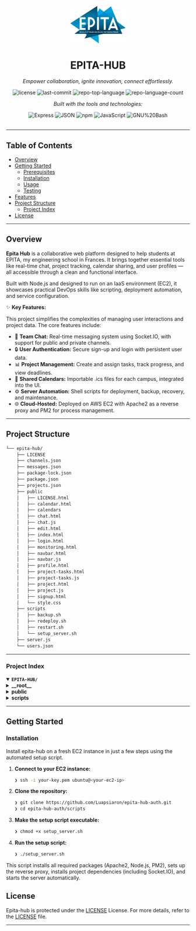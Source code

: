 <div id="top">

<!-- HEADER STYLE: CLASSIC -->
<div align="center">

<img src="Epita.png" width="30%" style="position: relative; top: 0; right: 0;" alt="Project Logo"/>

# EPITA-HUB

<em>Empower collaboration, ignite innovation, connect effortlessly.</em>

<!-- BADGES -->
<img src="https://img.shields.io/github/license/Luapsiaron/epita-hub?style=flat&logo=opensourceinitiative&logoColor=white&color=0080ff" alt="license">
<img src="https://img.shields.io/github/last-commit/Luapsiaron/epita-hub?style=flat&logo=git&logoColor=white&color=0080ff" alt="last-commit">
<img src="https://img.shields.io/github/languages/top/Luapsiaron/epita-hub?style=flat&color=0080ff" alt="repo-top-language">
<img src="https://img.shields.io/github/languages/count/Luapsiaron/epita-hub?style=flat&color=0080ff" alt="repo-language-count">

<em>Built with the tools and technologies:</em>

<img src="https://img.shields.io/badge/Express-000000.svg?style=flat&logo=Express&logoColor=white" alt="Express">
<img src="https://img.shields.io/badge/JSON-000000.svg?style=flat&logo=JSON&logoColor=white" alt="JSON">
<img src="https://img.shields.io/badge/npm-CB3837.svg?style=flat&logo=npm&logoColor=white" alt="npm">
<img src="https://img.shields.io/badge/JavaScript-F7DF1E.svg?style=flat&logo=JavaScript&logoColor=black" alt="JavaScript">
<img src="https://img.shields.io/badge/GNU%20Bash-4EAA25.svg?style=flat&logo=GNU-Bash&logoColor=white" alt="GNU%20Bash">

</div>
<br>

---

## Table of Contents

- [Overview](#overview)
- [Getting Started](#getting-started)
    - [Prerequisites](#prerequisites)
    - [Installation](#installation)
    - [Usage](#usage)
    - [Testing](#testing)
- [Features](#features)
- [Project Structure](#project-structure)
    - [Project Index](#project-index)
- [License](#license)

---

## Overview

**Epita Hub** is a collaborative web platform designed to help students at EPITA, my engineering school in Frances. It brings together essential tools like real-time chat, project tracking, calendar sharing, and user profiles — all accessible through a clean and functional interface.

Built with Node.js and designed to run on an IaaS environment (EC2), it showcases practical DevOps skills like scripting, deployment automation, and service configuration.

✨ **Key Features:**

This project simplifies the complexities of managing user interactions and project data. The core features include:

- 💬 **Team Chat:** Real-time messaging system using Socket.IO, with support for public and private channels.
- 🔒 **User Authentication:** Secure sign-up and login with persistent user data.
- 📊 **Project Management:** Create and assign tasks, track progress, and view deadlines.
- 📆 **Shared Calendars:** Importable .ics files for each campus, integrated into the UI.
- ⚙️ **Server Automation:** Shell scripts for deployment, backup, recovery, and maintenance.
- 🌐 **Cloud-Hosted:** Deployed on AWS EC2 with Apache2 as a reverse proxy and PM2 for process management.

---


## Project Structure

```sh
└── epita-hub/
    ├── LICENSE
    ├── channels.json
    ├── messages.json
    ├── package-lock.json
    ├── package.json
    ├── projects.json
    ├── public
    │   ├── LICENSE.html
    │   ├── calendar.html
    │   ├── calendars
    │   ├── chat.html
    │   ├── chat.js
    │   ├── edit.html
    │   ├── index.html
    │   ├── login.html
    │   ├── monitoring.html
    │   ├── navbar.html
    │   ├── navbar.js
    │   ├── profile.html
    │   ├── project-tasks.html
    │   ├── project-tasks.js
    │   ├── project.html
    │   ├── project.js
    │   ├── signup.html
    │   └── style.css
    ├── scripts
    │   ├── backup.sh
    │   ├── redeploy.sh
    │   ├── restart.sh
    │   └── setup_server.sh
    ├── server.js
    └── users.json
```

---

### Project Index

<details open>
	<summary><b><code>EPITA-HUB/</code></b></summary>
	<!-- __root__ Submodule -->
	<details>
	    <summary><b>__root__</b></summary>
	    <blockquote>
		    <div class='directory-path' style='padding: 8px 0; color: #666;'>
			    <code><b>⦿ __root__</b></code>
		    <table style='width: 100%; border-collapse: collapse;'>
		    <thead>
			    <tr style='background-color: #f8f9fa;'>
				    <th style='width: 30%; text-align: left; padding: 8px;'>File Name</th>
				    <th style='text-align: left; padding: 8px;'>Summary</th>
			    </tr>
		    </thead>
			    <tr style='border-bottom: 1px solid #eee;'>
				    <td style='padding: 8px;'><b><a href='https://github.com/Luapsiaron/epita-hub/blob/master/server.js'>server.js</a></b></td>
				    <td style='padding: 8px;'>Starts the main Node.js server using Express and Socket.IO. Manages user authentication, real-time messaging, channel creation, and project/task handling.</td>
			    </tr>
			    <tr style='border-bottom: 1px solid #eee;'>
				    <td style='padding: 8px;'><b><a href='https://github.com/Luapsiaron/epita-hub/blob/master/projects.json'>projects.json</a></b></td>
				    <td style='padding: 8px;'>Stores all project data: names, statuses, assigned users, and associated tasks. Acts as the central reference for project management.</td>
			    </tr>
			    <tr style='border-bottom: 1px solid #eee;'>
				    <td style='padding: 8px;'><b><a href='https://github.com/Luapsiaron/epita-hub/blob/master/package.json'>package.json</a></b></td>
				    <td style='padding: 8px;'>Declares the app’s dependencies (e.g., Express, Socket.IO) and includes startup scripts for PM2. Required to install and run the project.</td>
			    </tr>
			    <tr style='border-bottom: 1px solid #eee;'>
				    <td style='padding: 8px;'><b><a href='https://github.com/Luapsiaron/epita-hub/blob/master/users.json'>users.json</a></b></td>
				    <td style='padding: 8px;'>Contains registered user accounts, including usernames, hashed passwords, campus info, bios, and profile pictures. Used for login and personalization.</td>
			    </tr>
			    <tr style='border-bottom: 1px solid #eee;'>
				    <td style='padding: 8px;'><b><a href='https://github.com/Luapsiaron/epita-hub/blob/master/messages.json'>messages.json</a></b></td>
				    <td style='padding: 8px;'>Logs chat messages organized by channels. Supports conversation history and real-time chat functionality.</td>
			    </tr>
			    <tr style='border-bottom: 1px solid #eee;'>
				    <td style='padding: 8px;'><b><a href='https://github.com/Luapsiaron/epita-hub/blob/master/channels.json'>channels.json</a></b></td>
				    <td style='padding: 8px;'>Defines the structure of public and private channels, including members and creators. Controls access to chat spaces.</td>
			    </tr>
			    <tr style='border-bottom: 1px solid #eee;'>
				    <td style='padding: 8px;'><b><a href='https://github.com/Luapsiaron/epita-hub/blob/master/LICENSE'>LICENSE</a></b></td>
				    <td style='padding: 8px;'>MIT License allowing free use, modification, and distribution of the project. Encourages open-source collaboration.</td>
			    </tr>
		    </table>
	    </blockquote>
	</details>
	<!-- public Submodule -->
	<details>
	    <summary><b>public</b></summary>
	    <blockquote>
	        <div class='directory-path' style='padding: 8px 0; color: #666;'>
		        <code><b>⦿ public</b></code>
	        </div>
	        <table style='width: 100%; border-collapse: collapse;'>
	        <thead>
		        <tr style='background-color: #f8f9fa;'>
			        <th style='width: 30%; text-align: left; padding: 8px;'>File Name</th>
			        <th style='text-align: left; padding: 8px;'>Summary</th>
		        </tr>
	        </thead>
		        <tr style='border-bottom: 1px solid #eee;'>
		            <td style='padding: 8px;'><b><a href='https://github.com/Luapsiaron/epita-hub/blob/master/public/index.html'>index.html</a></b></td>
			        <td style='padding: 8px;'>Landing page of the application. Redirects users to login or sign-up and serves as the entry point for unauthenticated visitors.</td>
		        </tr>
		        <tr style='border-bottom: 1px solid #eee;'>
			        <td style='padding: 8px;'><b><a href='https://github.com/Luapsiaron/epita-hub/blob/master/public/login.html'>login.html</a></b></td>
			        <td style='padding: 8px;'>Login form interface. Sends user credentials to the server for authentication.</td>
		        </tr>
		        <tr style='border-bottom: 1px solid #eee;'>
			        <td style='padding: 8px;'><b><a href='https://github.com/Luapsiaron/epita-hub/blob/master/public/signup.html'>signup.html</a></b></td>
			        <td style='padding: 8px;'>Registration page allowing users to create an account with campus, bio, and password information.</td>
		        </tr>
		        <tr style='border-bottom: 1px solid #eee;'>
			        <td style='padding: 8px;'><b><a href='https://github.com/Luapsiaron/epita-hub/blob/master/public/profile.html'>profile.html</a></b></td>
			        <td style='padding: 8px;'>User profile display showing username, bio, campus, and profile picture. Pulls data from users.json.</td>
		        </tr>
		        <tr style='border-bottom: 1px solid #eee;'>
			        <td style='padding: 8px;'><b><a href='https://github.com/Luapsiaron/epita-hub/blob/master/public/edit.html'>edit.html</a></b></td>
			        <td style='padding: 8px;'>Profile editing interface. Allows users to update bio, campus, and profile image.</td>
		        </tr>
		        <tr style='border-bottom: 1px solid #eee;'>
		            <td style='padding: 8px;'><b><a href='https://github.com/Luapsiaron/epita-hub/blob/master/public/navbar.html'>navbar.html</a></b> / <b><a href='https://github.com/Luapsiaron/epita-hub/blob/master/public/navbar.js'>navbar.js</a></b></td>
			        <td style='padding: 8px;'>Reusable navigation bar and JavaScript logic to dynamically insert the navbar into each page and handle UI interactions.</td>
		        </tr>
		        <tr style='border-bottom: 1px solid #eee;'>
			        <td style='padding: 8px;'><b><a href='https://github.com/Luapsiaron/epita-hub/blob/master/public/chat.html'>chat.html</a></b> / <b><a href='https://github.com/Luapsiaron/epita-hub/blob/master/public/chat.js'>chat.js</a></b></td>
			        <td style='padding: 8px;'>Real-time chat interface using Socket.IO. Supports multiple channels and displays message history.</td>
		        </tr>
		        <tr style='border-bottom: 1px solid #eee;'>
			        <td style='padding: 8px;'><b><a href='https://github.com/Luapsiaron/epita-hub/blob/master/public/project.html'>project.html</a></b> / <b><a href='https://github.com/Luapsiaron/epita-hub/blob/master/public/project.js'>project.js</a></b></td>
			        <td style='padding: 8px;'>Project dashboard allowing users to view and manage their assigned projects and team roles.</td>
		        </tr>
		        <tr style='border-bottom: 1px solid #eee;'>
		        <td style='padding: 8px;'><b><a href='https://github.com/Luapsiaron/epita-hub/blob/master/public/project-tasks.html'>project-tasks.html</a></b> / <b><a href='https://github.com/Luapsiaron/epita-hub/blob/master/public/project-tasks.js'>project-tasks.js</a></b></td>
			        <td style='padding: 8px;'>Task management interface for a selected project. Supports assignment, status updates, and member tracking.</td>
		        </tr>
		        <tr style='border-bottom: 1px solid #eee;'>
			        <td style='padding: 8px;'><b><a href='https://github.com/Luapsiaron/epita-hub/blob/master/public/calendar.html'>calendar.html</a></b></td>
			        <td style='padding: 8px;'>Displays synchronized campus calendars from `.ics` files to help users coordinate schedules.</td>
		        </tr>
		        <tr style='border-bottom: 1px solid #eee;'>
			        <td style='padding: 8px;'><b><a href='https://github.com/Luapsiaron/epita-hub/blob/master/public/calendars/'>calendars/</a></b></td>
			        <td style='padding: 8px;'>Folder containing `.ics` files for each EPITA campus (e.g. Rennes, Paris, Lyon) used in calendar.html.</td>
		        </tr>
		        <tr style='border-bottom: 1px solid #eee;'>
			        <td style='padding: 8px;'><b><a href='https://github.com/Luapsiaron/epita-hub/blob/master/public/monitoring.html'>monitoring.html</a></b></td>
			        <td style='padding: 8px;'>Monitoring interface for overviewing internal server or usage status (work-in-progress / optional).</td>
		        </tr>
		        <tr style='border-bottom: 1px solid #eee;'>
			        <td style='padding: 8px;'><b><a href='https://github.com/Luapsiaron/epita-hub/blob/master/public/style.css'>style.css</a></b></td>
			        <td style='padding: 8px;'>Main stylesheet used across all HTML pages to apply a consistent layout and design system.</td>
		        </tr>
		        <tr style='border-bottom: 1px solid #eee;'>
		        <td style='padding: 8px;'><b><a href='https://github.com/Luapsiaron/epita-hub/blob/master/public/LICENSE.html'>LICENSE.html</a></b></td>
			        <td style='padding: 8px;'>HTML rendering of the MIT license, displayed from within the web interface for transparency.</td>
		        </tr>
	        </table>
	    </blockquote>
    </details>
	<!-- scripts Submodule -->
    <details>
	    <summary><b>scripts</b></summary>
	    <blockquote>
		    <div class='directory-path' style='padding: 8px 0; color: #666;'>
			    <code><b>⦿ scripts</b></code>
		    </div>
		    <table style='width: 100%; border-collapse: collapse;'>
		    <thead>
			    <tr style='background-color: #f8f9fa;'>
				    <th style='width: 30%; text-align: left; padding: 8px;'>File Name</th>
				    <th style='text-align: left; padding: 8px;'>Summary</th>
			    </tr>
		    </thead>
			    <tr style='border-bottom: 1px solid #eee;'>
				    <td style='padding: 8px;'><b><a href='https://github.com/Luapsiaron/epita-hub/blob/master/scripts/setup_server.sh'>setup_server.sh</a></b></td>
				    <td style='padding: 8px;'>- Installs and configures all necessary components for running EPITA Hub on a fresh EC2 instance<br>- Updates system packages, installs Node.js, Apache2, and PM2, and sets up Apache as a reverse proxy to the Node.js app<br>- Automatically starts the server and prepares the environment for production use.</td>
			    </tr>
			    <tr style='border-bottom: 1px solid #eee;'>
				    <td style='padding: 8px;'><b><a href='https://github.com/Luapsiaron/epita-hub/blob/master/scripts/redeploy.sh'>redeploy.sh</a></b></td>
				    <td style='padding: 8px;'>- Restores a previously created backup of the project<br>- Removes the current project directory, extracts a selected backup archive, and restarts the Node.js server using PM2<br>- Useful for quick recovery in case of data loss or system failure.</td>
			    </tr>
			    <tr style='border-bottom: 1px solid #eee;'>
				    <td style='padding: 8px;'><b><a href='https://github.com/Luapsiaron/epita-hub/blob/master/scripts/restart.sh'>restart.sh</a></b></td>
				    <td style='padding: 8px;'>- Performs basic server maintenance by flushing PM2 logs and restarting the Node.js process<br>- Helps keep the server running smoothly and ensures logs don’t consume unnecessary disk space over time.</td>
			    </tr>
			    <tr style='border-bottom: 1px solid #eee;'>
				    <td style='padding: 8px;'><b><a href='https://github.com/Luapsiaron/epita-hub/blob/master/scripts/backup.sh'>backup.sh</a></b></td>
				    <td style='padding: 8px;'>- Creates a compressed archive of the entire project directory with a timestamp<br>- Ensures data integrity by optionally stopping the server before backup, and restarting it after completion<br>- Essential for keeping regular recovery points of code and data.</td>
			    </tr>
		    </table>
	    </blockquote>
    </details>
</details>

---

## Getting Started

### Installation

Install epita-hub on a fresh EC2 instance in just a few steps using the automated setup script.


1. **Connect to your EC2 instance:**

    ```sh
    ❯ ssh -i your-key.pem ubuntu@<your-ec2-ip>
    ```

2. **Clone the repository:**

    ```sh
    ❯ git clone https://github.com/Luapsiaron/epita-hub-auth.git
    ❯ cd epita-hub-auth/scripts

    ```

3. **Make the setup script executable:**

    ```sh
    ❯ chmod +x setup_server.sh
    ```
    
3. **Run the setup script:**

    ```sh
    ❯ ./setup_server.sh
    ```

This script installs all required packages (Apache2, Node.js, PM2), sets up the reverse proxy, installs project dependencies (including Socket.IO), and starts the server automatically.


## License

Epita-hub is protected under the [LICENSE](https://choosealicense.com/licenses) License. For more details, refer to the [LICENSE](https://choosealicense.com/licenses/) file.

---
